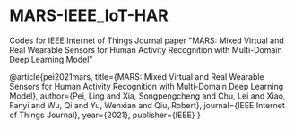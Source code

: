 # MARS-IEEE_IoT-HAR

Codes for IEEE Internet of Things Journal paper "MARS: Mixed Virtual and Real Wearable Sensors for Human Activity Recognition with Multi-Domain Deep Learning Model"

@article{pei2021mars,
  title={MARS: Mixed Virtual and Real Wearable Sensors for Human Activity Recognition with Multi-Domain Deep Learning Model},
  author={Pei, Ling and Xia, Songpengcheng and Chu, Lei and Xiao, Fanyi and Wu, Qi and Yu, Wenxian and Qiu, Robert},
  journal={IEEE Internet of Things Journal},
  year={2021},
  publisher={IEEE}
}
